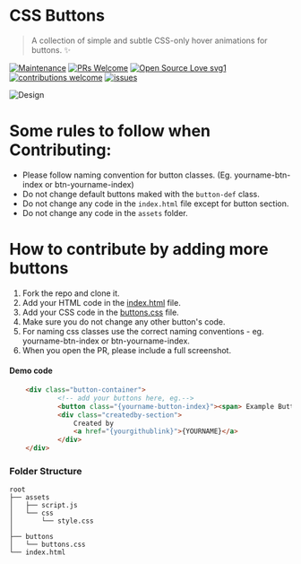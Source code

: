 # CSS Buttons
> A collection of simple and subtle CSS-only hover animations for buttons. ✨

[![Maintenance](https://img.shields.io/badge/Maintained%3F-yes-green.svg?style=flat)](https://github.com/Design-and-Code/css-buttons)
[![PRs Welcome](https://img.shields.io/badge/PRs-welcome-brightgreen.svg?style=flat)](https://github.com/Design-and-Code/css-buttons)
[![Open Source Love svg1](https://badges.frapsoft.com/os/v1/open-source.svg?v=103?style=flat)](https://github.com/Design-and-Code/css-buttons)
[![contributions welcome](https://img.shields.io/badge/contributions-welcome-brightgreen.svg?style=flat)](https://github.com/Design-and-Code/css-buttons)
[![issues](https://img.shields.io/github/issues/Design-and-Code/css-buttons?color=6CC621)](https://github.com/Design-and-Code/css-buttons)

![Design](https://user-images.githubusercontent.com/65373279/193451212-96c59af4-ff8b-437a-b8da-c4d1ab4a1cc6.png)

# Some rules to follow when Contributing:

- Please follow naming convention for button classes. (Eg. yourname-btn-index or btn-yourname-index)
- Do not change default buttons maked with the ` button-def ` class.
- Do not change any code in the `index.html` file except for button section.
- Do not change any code in the `assets` folder.

# How to contribute by adding more buttons

1. Fork the repo and clone it.
2. Add your HTML code in the [index.html](https://github.com/Design-and-Code/css-buttons/blob/main/index.html) file.
3. Add your CSS code in the [buttons.css](https://github.com/Design-and-Code/css-buttons/blob/main/buttons/buttons.css) file.
4. Make sure you do not change any other button's code.
5. For naming css classes use the correct naming conventions - eg. yourname-btn-index or btn-yourname-index.
6. When you open the PR, please include a full screenshot.

#### Demo code 
```html
    <div class="button-container">
            <!-- add your buttons here, eg.-->
            <button class="{yourname-button-index}"><span> Example Button </span></button>
            <div class="createdby-section">
                Created by
                <a href="{yourgithublink}">{YOURNAME}</a>
            </div>
    </div>
```

### Folder Structure

```
root
├── assets
│   ├── script.js
│   └── css
│       └── style.css
│   
├── buttons
│   └── buttons.css
└── index.html
```
